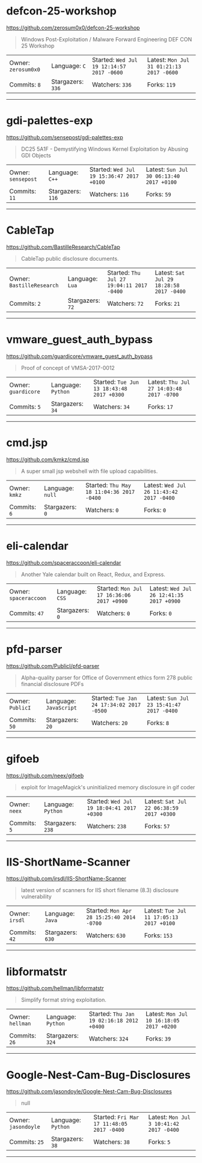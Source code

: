 # defcon-25-workshop

https://github.com/zerosum0x0/defcon-25-workshop
<blockquote>
Windows Post-Exploitation / Malware Forward Engineering DEF CON 25 Workshop
</blockquote>

<table>
<tr><td>Owner: <code>zerosum0x0</code></td>
    <td>Language: <code>C</code></td>
    <td>Started: <code>Wed Jul 19 12:14:57 2017 -0600</code></td>
    <td>Latest: <code>Mon Jul 31 01:21:13 2017 -0600</code></td></tr>
<tr><td>Commits: <code>8</code></td>
    <td>Stargazers: <code>336</code></td>
    <td>Watchers: <code>336</code></td>
    <td>Forks: <code>119</code></td></tr>
</table>

---

# gdi-palettes-exp

https://github.com/sensepost/gdi-palettes-exp
<blockquote>
DC25 5A1F - Demystifying Windows Kernel Exploitation by Abusing GDI Objects
</blockquote>

<table>
<tr><td>Owner: <code>sensepost</code></td>
    <td>Language: <code>C++</code></td>
    <td>Started: <code>Wed Jul 19 15:36:47 2017 +0100</code></td>
    <td>Latest: <code>Sun Jul 30 06:13:40 2017 +0100</code></td></tr>
<tr><td>Commits: <code>11</code></td>
    <td>Stargazers: <code>116</code></td>
    <td>Watchers: <code>116</code></td>
    <td>Forks: <code>59</code></td></tr>
</table>

---

# CableTap

https://github.com/BastilleResearch/CableTap
<blockquote>
CableTap public disclosure documents. 
</blockquote>

<table>
<tr><td>Owner: <code>BastilleResearch</code></td>
    <td>Language: <code>Lua</code></td>
    <td>Started: <code>Thu Jul 27 19:04:11 2017 -0400</code></td>
    <td>Latest: <code>Sat Jul 29 18:28:58 2017 -0400</code></td></tr>
<tr><td>Commits: <code>2</code></td>
    <td>Stargazers: <code>72</code></td>
    <td>Watchers: <code>72</code></td>
    <td>Forks: <code>21</code></td></tr>
</table>

---

# vmware_guest_auth_bypass

https://github.com/guardicore/vmware_guest_auth_bypass
<blockquote>
Proof of concept of VMSA-2017-0012
</blockquote>

<table>
<tr><td>Owner: <code>guardicore</code></td>
    <td>Language: <code>Python</code></td>
    <td>Started: <code>Tue Jun 13 18:43:48 2017 +0300</code></td>
    <td>Latest: <code>Thu Jul 27 14:03:48 2017 -0700</code></td></tr>
<tr><td>Commits: <code>5</code></td>
    <td>Stargazers: <code>34</code></td>
    <td>Watchers: <code>34</code></td>
    <td>Forks: <code>17</code></td></tr>
</table>

---

# cmd.jsp

https://github.com/kmkz/cmd.jsp
<blockquote>
A super small jsp webshell with file upload capabilities.
</blockquote>

<table>
<tr><td>Owner: <code>kmkz</code></td>
    <td>Language: <code>null</code></td>
    <td>Started: <code>Thu May 18 11:04:36 2017 -0400</code></td>
    <td>Latest: <code>Wed Jul 26 11:43:42 2017 -0400</code></td></tr>
<tr><td>Commits: <code>6</code></td>
    <td>Stargazers: <code>0</code></td>
    <td>Watchers: <code>0</code></td>
    <td>Forks: <code>0</code></td></tr>
</table>

---

# eli-calendar

https://github.com/spaceraccoon/eli-calendar
<blockquote>
Another Yale calendar built on React, Redux, and Express.
</blockquote>

<table>
<tr><td>Owner: <code>spaceraccoon</code></td>
    <td>Language: <code>CSS</code></td>
    <td>Started: <code>Mon Jul 17 16:36:06 2017 +0900</code></td>
    <td>Latest: <code>Wed Jul 26 12:41:35 2017 +0900</code></td></tr>
<tr><td>Commits: <code>47</code></td>
    <td>Stargazers: <code>0</code></td>
    <td>Watchers: <code>0</code></td>
    <td>Forks: <code>0</code></td></tr>
</table>

---

# pfd-parser

https://github.com/PublicI/pfd-parser
<blockquote>
Alpha-quality parser for Office of Government ethics form 278 public financial disclosure PDFs
</blockquote>

<table>
<tr><td>Owner: <code>PublicI</code></td>
    <td>Language: <code>JavaScript</code></td>
    <td>Started: <code>Tue Jan 24 17:34:02 2017 -0500</code></td>
    <td>Latest: <code>Sun Jul 23 15:41:47 2017 -0400</code></td></tr>
<tr><td>Commits: <code>50</code></td>
    <td>Stargazers: <code>20</code></td>
    <td>Watchers: <code>20</code></td>
    <td>Forks: <code>8</code></td></tr>
</table>

---

# gifoeb

https://github.com/neex/gifoeb
<blockquote>
exploit for ImageMagick's uninitialized memory disclosure in gif coder
</blockquote>

<table>
<tr><td>Owner: <code>neex</code></td>
    <td>Language: <code>Python</code></td>
    <td>Started: <code>Wed Jul 19 18:04:41 2017 +0300</code></td>
    <td>Latest: <code>Sat Jul 22 06:38:59 2017 +0300</code></td></tr>
<tr><td>Commits: <code>5</code></td>
    <td>Stargazers: <code>238</code></td>
    <td>Watchers: <code>238</code></td>
    <td>Forks: <code>57</code></td></tr>
</table>

---

# IIS-ShortName-Scanner

https://github.com/irsdl/IIS-ShortName-Scanner
<blockquote>
latest version of scanners for IIS short filename (8.3) disclosure vulnerability
</blockquote>

<table>
<tr><td>Owner: <code>irsdl</code></td>
    <td>Language: <code>Java</code></td>
    <td>Started: <code>Mon Apr 28 15:25:40 2014 -0700</code></td>
    <td>Latest: <code>Tue Jul 11 17:05:13 2017 +0100</code></td></tr>
<tr><td>Commits: <code>42</code></td>
    <td>Stargazers: <code>630</code></td>
    <td>Watchers: <code>630</code></td>
    <td>Forks: <code>153</code></td></tr>
</table>

---

# libformatstr

https://github.com/hellman/libformatstr
<blockquote>
Simplify format string exploitation.
</blockquote>

<table>
<tr><td>Owner: <code>hellman</code></td>
    <td>Language: <code>Python</code></td>
    <td>Started: <code>Thu Jan 19 02:16:18 2012 +0400</code></td>
    <td>Latest: <code>Mon Jul 10 16:18:05 2017 +0200</code></td></tr>
<tr><td>Commits: <code>26</code></td>
    <td>Stargazers: <code>324</code></td>
    <td>Watchers: <code>324</code></td>
    <td>Forks: <code>39</code></td></tr>
</table>

---

# Google-Nest-Cam-Bug-Disclosures

https://github.com/jasondoyle/Google-Nest-Cam-Bug-Disclosures
<blockquote>
null
</blockquote>

<table>
<tr><td>Owner: <code>jasondoyle</code></td>
    <td>Language: <code>Python</code></td>
    <td>Started: <code>Fri Mar 17 11:48:05 2017 -0400</code></td>
    <td>Latest: <code>Mon Jul 3 10:41:42 2017 -0400</code></td></tr>
<tr><td>Commits: <code>25</code></td>
    <td>Stargazers: <code>38</code></td>
    <td>Watchers: <code>38</code></td>
    <td>Forks: <code>5</code></td></tr>
</table>

---

